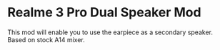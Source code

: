 # Realme 3 Pro Dual Speaker Mod
This mod will enable you to use the earpiece as a secondary speaker.
Based on stock A14 mixer.

